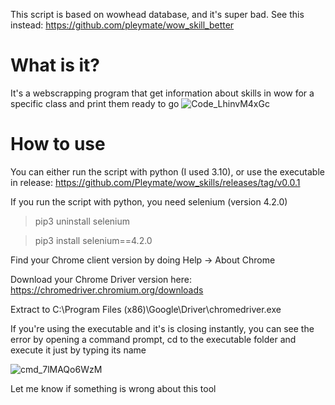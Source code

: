 This script is based on wowhead database, and it's super bad. See this instead: https://github.com/pleymate/wow_skill_better

# What is it?
It's a webscrapping program that get information about skills in wow for a specific class and print them ready to go
![Code_LhinvM4xGc](https://user-images.githubusercontent.com/46490338/183324043-913b0c56-6a74-4e36-8f8d-44ccbd2117a2.gif)

# How to use
You can either run the script with python (I used 3.10), or use the executable in release: https://github.com/Pleymate/wow_skills/releases/tag/v0.0.1

If you run the script with python, you need selenium (version 4.2.0)

> pip3 uninstall selenium

> pip3 install selenium==4.2.0

Find your Chrome client version by doing Help -> About Chrome

Download your Chrome Driver version here: https://chromedriver.chromium.org/downloads

Extract to C:\Program Files (x86)\Google\Driver\chromedriver.exe

If you're using the executable and it's is closing instantly, you can see the error by opening a command prompt, cd to the executable folder and execute it just by typing its name

![cmd_7lMAQo6WzM](https://user-images.githubusercontent.com/46490338/183289003-252cdc57-fded-4043-a38a-d37d2cdf9c1c.png)

Let me know if something is wrong about this tool
